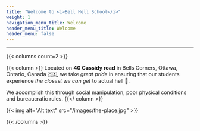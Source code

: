 ```yaml
---
title: "Welcome to <i>Bell Hell School</i>"
weight: 1
navigation_menu_title: Welcome
header_menu_title: Welcome
header_menu: false
---
```


---

{{< columns count=2 >}}

{{< column >}}
Located on **40 Cassidy road** in Bells Corners, Ottawa, Ontario, Canada 🇨🇦, we take *great pride* in ensuring that our students experience *the closest we can get* to actual hell 🤡.

We accomplish this through social manipulation, poor physical conditions and bureaucratic rules.
{{</ column >}}


{{< img alt="Alt text" src="/images/the-place.jpg"  >}}


{{< /columns >}}
